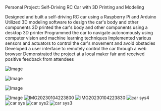 Personal Project: Self-Driving RC Car with 3D Printing and Modeling

Designed and built a self-driving RC car using a Raspberry Pi and Arduino
Utilized 3D modeling software to design the car's body and other components
3D printed the car's body and other components using a desktop 3D printer
Programmed the car to navigate autonomously using computer vision and machine learning techniques
Implemented various sensors and actuators to control the car's movement and avoid obstacles
Developed a user interface to remotely control the car through a web browser
Demonstrated the project at a local maker fair and received positive feedback from attendees

![Image](https://user-images.githubusercontent.com/61593351/234954546-81d05d14-f48e-445b-944e-dd89eae37795.png)



![Image](https://user-images.githubusercontent.com/61593351/234954666-75bada8b-ab2f-4ef3-98a2-f47a665b28fd.png)



![Image](https://user-images.githubusercontent.com/61593351/234954703-5c1405e0-cd41-4b11-9809-0a57ad07e7ec.png)



![Image](https://user-images.githubusercontent.com/61593351/234954767-99e8d6a2-087d-4da6-a888-1c65e8f8b339.png)
![IMG20230104223800](https://user-images.githubusercontent.com/61593351/234959612-94511590-200b-4cbe-871e-9cdff99c552c.jpg)
![IMG20230104223830](https://user-images.githubusercontent.com/61593351/234959633-b8dfdd3e-d6d1-4669-9fc6-6afe5cc9f956.jpg)
![car sys4](https://user-images.githubusercontent.com/61593351/234959676-9867c123-73ad-4f39-a5ed-081cd3dfec8d.jpg)
![car sys](https://user-images.githubusercontent.com/61593351/234959681-5ce77418-8f70-4f21-b785-7d2b3a26c022.jpg)
![car sys2](https://user-images.githubusercontent.com/61593351/234959682-025a8b70-5407-4e3d-9fa3-17e317b8f39d.jpg)
![car sys3](https://user-images.githubusercontent.com/61593351/234959686-143efceb-cea2-4997-ac95-3dcaf4f4fe52.jpg)
